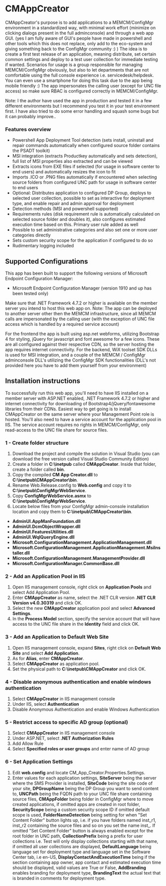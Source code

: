 # CMAppCreator

CMAppCreator's purpose is to add applications to a MEMCM/ConfigMgr environment in a standardized way, with minimal work effort (minimize on clicking dialogs present in the full adminconsole) and through a web app GUI. (yes I am fully aware of GUI's people have made in powershell and other tools which this does not replace, only add to the eco-system and giving something back to the ConfigMgr community :) )
The idea is to create a first test release of an application, meaning distribute, set certain common settings and deploy to a test user collection for immediate testing if wanted.
Scenarios for usage is a group responsible for managing MEMCM/ConfigMgr obviously, but also to let departments that are not comfortable using the full console experience i.e. servicedesk/helpdesk. You can even use a smartphone for doing this task due to the app being mobile friendly :)
The app impersonates the calling user (except for UNC file access) so make sure RBAC is configured correctly in MEMCM/ConfigMgr.

Note: I the author have used the app in production and tested it in a few different environments but I recommend you test it in your test environment first. I have also tried to do some error handling and squash some bugs but it can probably improve..

### Features overview

- Powershell App Deployment Tool detection (sets install, uninstall and repair commands automatically when configured source folder contains the PSADT toolkit)
- MSI integration (extracts Productkey automatically and sets detection), full list of MSI properties also extracted and can be viewed
- Extracts icons from EXE files if selected (for usage in software center to end users) and automatically resizes the icon to fit
- Imports .ICO or .PNG files automatically if encountered when selecting source folders from configured UNC path for usage in software center to end users
- Optional: Distributes application to configured DP Group, deploys to selected user collection, possible to set as interactive for deployment type, and enable repair and admin approval for deployment
- Detection methods (MSI and powershell supported)
- Requirements rules (disk requirement rule is automatically calculated on selected source folder and doubles it), also configures estimated execution time based on this. Primary user rule added as well
- Possible to set administrative categories and also set one or more user categories directly
- Sets custom security scope for the application if configured to do so
- Rudimentary logging included

## Supported Configurations
This app has been built to support the following versions of Microsoft Endpoint Configuration Manager:

- Microsoft Endpoint Configuration Manager (version 1910 and up has been tested only)

Make sure that .NET Framework 4.7.2 or higher is available on the member server you intend to host this web app on.
Note: The app can be deployed to another server other then the MEMCM infrastructure, since all MEMCM calls are impersonated by the calling user (with the exception of UNC file access which is handled by a required service account)

For the frontend the app is built using asp.net webforms, utilizing Bootstrap 4 for styling, jQuery for javascript and font awesome for a few icons. These are all configured against their respective CDN, so the server hosting the app requires internet connectivity.
For the backend, WiX toolset SDK DLLs is used for MSI integration, and a couple of the MEMCM / ConfigMgr adminconsole DLL's utilizing the ConfigMgr SDK functionalities (DLL's not provided here you have to add them yourself from your environment)

## Installation instructions

To successfully run this web app, you'll need to have IIS installed on a member server with ASP.NET enabled, .NET Framework 4.7.2 or higher and internet connectivity for downloading of Bootstrap4/jQuery/fontawesome libraries from their CDNs. Easiest way to get going is to install CMAppCreator on the same server where your Management Point role is hosted. You'll also need to have a service account for the application pool in IIS. The service account requires no rights in MEMCM/ConfigMgr, only read-access to the UNC file share for source files.

### 1 - Create folder structure
1. Download the project and compile the solution in Visual Studio (you can download the free version called Visual Studio Community Edition)
2. Create a folder in <b>C:\inetpub</b> called <b>CMAppCreator</b>. Inside that folder, create a folder called <b>bin</b>.
3. Copy the compiled <b>CM App Creator.dll</b> to <b>C:\inetpub\CMAppCreator\bin</b>.
4. Rename Web.Release.config to <b>Web.config</b> and copy it to <b>C:\inetpub\ConfigMgrWebService</b>.
5. Copy <b>ConfigMgrWebService.asmx</b> to <b>C:\inetpub\ConfigMgrWebService</b>.
6. Locate below files from your ConfigMgr admin-console installation location and copy them to <b>C:\inetpub\CMAppCreator\bin</b>.
  - <b>AdminUI.AppManFoundation.dll</b>
  - <b>AdminUI.DcmObjectWrapper.dll</b>
  - <b>AdminUI.FeaturesUtilities.dll</b>
  - <b>AdminUI.WqlQueryEngine.dll</b>
  - <b>Microsoft.ConfigurationManagement.ApplicationManagement.dll</b>
  - <b>Microsoft.ConfigurationManagement.ApplicationManagement.MsiInstaller.dll</b>
  - <b>Microsoft.ConfigurationManagement.ManagementProvider.dll</b>
  - <b>Microsoft.ConfigurationManager.CommonBase.dll</b>

### 2 - Add an Application Pool in IIS
1. Open IIS management console, right click on <b>Application Pools</b> and select Add Application Pool.
2. Enter <b>CMAppCreator</b> as name, select the .NET CLR version <b>.NET CLR Version v4.0.30319</b> and click OK.
3. Select the new <b>CMAppCreator</b> application pool and select <b>Advanced Settings</b>.
4. In the <b>Process Model</b> section, specify the service account that will have access to the UNC file share in the <b>Identity</b> field and click OK.

### 3 - Add an Application to Default Web Site
1. Open IIS management console, expand <b>Sites</b>, right click on <b>Default Web Site</b> and select <b>Add Application</b>.
2. As for <b>Alias</b>, enter <b>CMAppCreator</b>.
3. Select <b>CMAppCreator</b> as application pool.
4. Set the physical path to <b>C:\inetpub\CMAppCreator</b> and click OK.

### 4 - Disable anonymous authentication and enable windows authentication
1. Select <b>CMAppCreator</b> in IIS management console
2. Under IIS, select <b>Authentication</b>
3. Disable Anonymous Authentication and enable Windows Authentication

### 5 - Restrict access to specific AD group (optional)
1. Select <b>CMAppCreator</b> in IIS management console
2. Under ASP.NET, select <b>.NET Authorization Rules</b>
3. Add Allow Rule
4. Select <b>Specified roles or user groups</b> and enter name of AD group

### 6 - Set Application Settings
1. Edit <b>web.config</b> and locate CM_App_Creator.Properties.Settings.
2. Enter values for each application settings, <b>SiteServer</b> being the server where the SMS Provider is installed, <b>SiteCode</b> being the site code of your site, <b>DPGroupName</b> being the DP Group you want to send content to, <b>UNCPath</b> being the FQDN path to your UNC file share containing source files, <b>CMAppFolder</b> being folder in ConfigMgr where to move created applications, if omitted apps are created in root folder, <b>SecurityScope</b> being a custom security scope ID if omitted default scope is used, <b>FolderNameDetection</b> being setting for when "Set Content Folder" button lights up, i.e. if you have folders named inst_r1, inst_r2 containing the source files and so on you set the name inst_. If omitted "Set Content Folder" button is always enabled except for the root folder in UNC path, <b>CollectionPrefix</b> being a prefix for user collections i.e. Test will only display collections starting with that name, if omitted all user collections are displayed, <b>DefaultLanguage</b> being language set for deployment type and language set in the Software Center tab, i.e en-US, <b>DisplayContactAndExecutionTime</b> being if the section containing app owner, app contact and estimated execution time should be displayed, valid values are True or False, <b>AddBranding</b> enables branding for deployment type, <b>BrandingText</b> the actual text that is branded in comments for deployment type.
